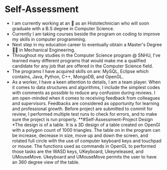 # Self-Assessment
* I am currently working at an 🏥 as an Histotechnician who will soon graduate with a B.S degree in Computer Science. 
* Currently I am taking courses beside the program on coding to improve my skills in computer programming. 
* Next step in my education career to eventually obtain a Master's Degree 🧑‍🔬 in Mechanical Engineering.
* Throughout my studies in the Computer Science program @ SNHU,  I've learned many different programs that would make me a qualified candidate for any job that are offered in the Computer Science field.
* The programs I have acquired skills on are: MySQL, Eclipse which contains, Java, Python, C++, MongoDB, and OpenGL. 
* As a worker, I have a keen attention to details, I am a team player. When it comes to data structures and algorithms, I include the simplest codes with comments as possible to reduce any confusion during reviews. I am open-minded when it comes to receiving feedback from colleagues and supervisors. Feedbacks are considered as opportunity for learning and professional growth. Before project are submitted to commit for review, I performed multiple test runs to check for errors, and to make sure the project is run properly. 
**#Self-Assessment-Project Design
*The design is of a table. It is a 3D design of a table created on OpenGl with a polygon count of 1000 triangles. The table on in the program can be increase, decrease in size, move up and down the screen, and rotated full circle with the use of computer keyboard keys and touchpad or mouse. The functions used as commands in OpenGL to performed those tasks are the WASD keys, UKeyboard, Ukeyreleased, and UMouseMove. Ukeyboard and UMouseMove permits the user to have an 360 degree view of the table.
